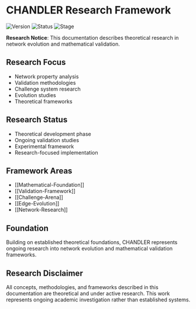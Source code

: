 # CHANDLER Research Framework

![Version](https://img.shields.io/badge/version-0.1.0--alpha-blue)
![Status](https://img.shields.io/badge/status-research-yellow)
![Stage](https://img.shields.io/badge/stage-theoretical-orange)

**Research Notice**: This documentation describes theoretical research in network evolution and mathematical validation.

## Research Focus
- Network property analysis
- Validation methodologies
- Challenge system research
- Evolution studies
- Theoretical frameworks

## Research Status
- Theoretical development phase
- Ongoing validation studies
- Experimental framework
- Research-focused implementation

## Framework Areas
- [[Mathematical-Foundation]]
- [[Validation-Framework]]
- [[Challenge-Arena]]
- [[Edge-Evolution]]
- [[Network-Research]]

## Foundation
Building on established theoretical foundations, CHANDLER represents ongoing research into network evolution and mathematical validation frameworks.

## Research Disclaimer
All concepts, methodologies, and frameworks described in this documentation are theoretical and under active research. This work represents ongoing academic investigation rather than established systems.
